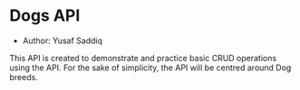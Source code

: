 # Dogs API

- Author: Yusaf Saddiq

This API is created to demonstrate and practice basic CRUD operations using the API. For the sake of simplicity, the API will be centred around Dog breeds.
